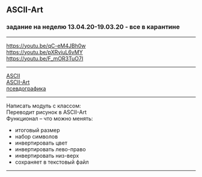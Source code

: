 ## ASCII-Art  

### задание на неделю 13.04.20-19.03.20 - все в карантине  

---  

https://youtu.be/qC-eM4JBh0w  
https://youtu.be/pXRviuL6vMY  
https://youtu.be/F_mOR3TuO7I  

---

[ASCII](https://ru.wikipedia.org/wiki/ASCII)  
[ASCII-Art](https://ru.wikipedia.org/wiki/ASCII-%D0%B3%D1%80%D0%B0%D1%84%D0%B8%D0%BA%D0%B0)  
[псевдографика](https://ru.wikipedia.org/wiki/%D0%9F%D1%81%D0%B5%D0%B2%D0%B4%D0%BE%D0%B3%D1%80%D0%B0%D1%84%D0%B8%D0%BA%D0%B0)  

---  

Написать модуль с классом:  
Переводит рисунок в ASCII-Art  
Функционал – что можно менять:  
* итоговый размер  
* набор символов  
* инвертировать цвет  
* инвертировать лево-право  
* инвертировать низ-верх  
* сохраняет в текстовый файл  

---  

